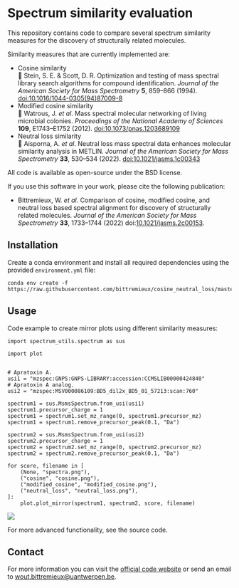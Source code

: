 # Spectrum similarity evaluation

This repository contains code to compare several spectrum similarity measures for the discovery of structurally related molecules.

Similarity measures that are currently implemented are:

- Cosine similarity <br/>
   Stein, S. E. & Scott, D. R. Optimization and testing of mass spectral library search algorithms for compound identification. _Journal of the American Society for Mass Spectrometry_ **5**, 859–866 (1994). [doi:10.1016/1044-0305(94)87009-8](https://doi.org/10.1016/1044-0305(94)87009-8)
- Modified cosine similarity <br/>
   Watrous, J. _et al_. Mass spectral molecular networking of living microbial colonies. _Proceedings of the National Academy of Sciences_ **109**, E1743–E1752 (2012). [doi:10.1073/pnas.1203689109](https://doi.org/10.1073/pnas.1203689109)
- Neutral loss similarity <br/>
   Aisporna, A. _et al_. Neutral loss mass spectral data enhances molecular similarity analysis in METLIN. _Journal of the American Society for Mass Spectrometry_ **33**, 530–534 (2022). [doi:10.1021/jasms.1c00343](https://doi.org/10.1021/jasms.1c00343)

All code is available as open-source under the BSD license.

If you use this software in your work, please cite the following publication:

- Bittremieux, W. _et al._ Comparison of cosine, modified cosine, and neutral loss based spectral alignment for discovery of structurally related molecules. _Journal of the American Society for Mass Spectrometry_ **33**, 1733–1744 (2022) doi:[10.1021/jasms.2c00153](https://pubs.acs.org/doi/10.1021/jasms.2c00153).

## Installation

Create a conda environment and install all required dependencies using the provided `environment.yml` file:

```
conda env create -f https://raw.githubusercontent.com/bittremieux/cosine_neutral_loss/master/environment.yml
```

## Usage

Code example to create mirror plots using different similarity measures:

```
import spectrum_utils.spectrum as sus

import plot


# Apratoxin A.
usi1 = "mzspec:GNPS:GNPS-LIBRARY:accession:CCMSLIB00000424840"
# Apratoxin A analog.
usi2 = "mzspec:MSV000086109:BD5_dil2x_BD5_01_57213:scan:760"

spectrum1 = sus.MsmsSpectrum.from_usi(usi1)
spectrum1.precursor_charge = 1
spectrum1 = spectrum1.set_mz_range(0, spectrum1.precursor_mz)
spectrum1 = spectrum1.remove_precursor_peak(0.1, "Da")

spectrum2 = sus.MsmsSpectrum.from_usi(usi2)
spectrum2.precursor_charge = 1
spectrum2 = spectrum2.set_mz_range(0, spectrum2.precursor_mz)
spectrum2 = spectrum2.remove_precursor_peak(0.1, "Da")

for score, filename in [
    (None, "spectra.png"),
    ("cosine", "cosine.png"),
    ("modified_cosine", "modified_cosine.png"),
    ("neutral_loss", "neutral_loss.png"),
]:
    plot.plot_mirror(spectrum1, spectrum2, score, filename)
```

![](cosine_neutral_loss.png)

For more advanced functionality, see the source code.

## Contact

For more information you can visit the [official code website](https://github.com/bittremieux/cosine_neutral_loss) or send an email to <wout.bittremieux@uantwerpen.be>.
